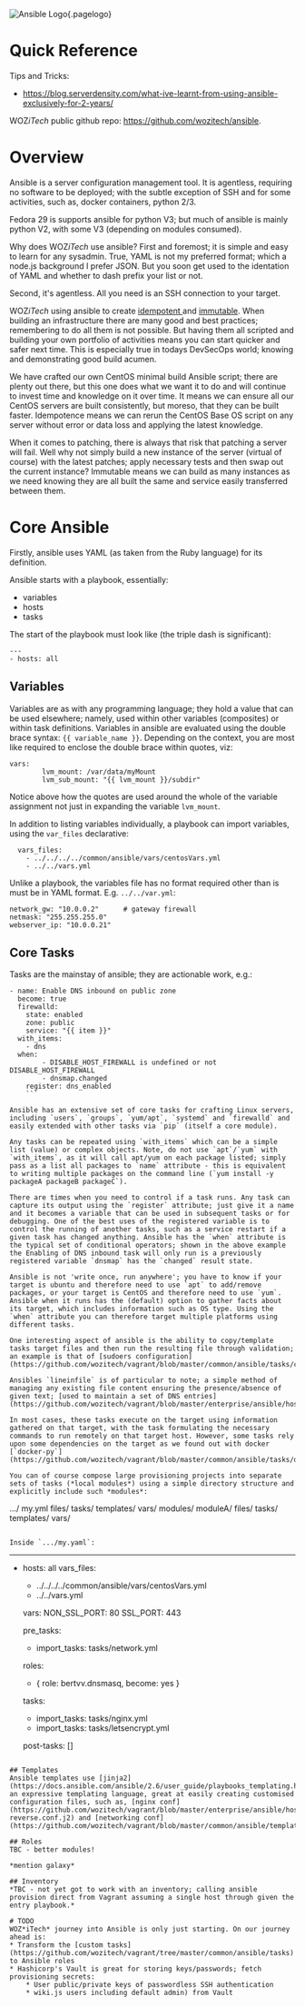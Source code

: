 ![Ansible Logo](/uploads/logos/ansible-logo.png "Ansible Logo"){.pagelogo}
<!-- TITLE: Ansible -->
<!-- SUBTITLE: A quick summary of Ansible -->

# Quick Reference
Tips and Tricks:
* https://blog.serverdensity.com/what-ive-learnt-from-using-ansible-exclusively-for-2-years/

WOZ*iTech* public github repo: https://github.com/wozitech/ansible.
# Overview
Ansible is a server configuration management tool. It is agentless, requiring no software to be deployed; with the subtle exception of SSH and for some activities, such as, docker containers, python 2/3.

Fedora 29 is supports ansible for python V3; but much of ansible is mainly python V2, with some V3 (depending on modules consumed).

Why does WOZ*iTech* use ansible? First and foremost; it is simple and easy to learn for any sysadmin. True, YAML is not my preferred format; which a node.js background I prefer JSON. But you soon get used to the identation of YAML and whether to dash prefix your list or not.

Second, it's agentless. All you need is an SSH connection to your target.

WOZ*iTech* using ansible to create [idempotent ](https://www.google.com/search?q=idempotent&ie=utf-8&oe=utf-8&client=firefox-b-ab) and [immutable](https://www.google.com/search?q=immutable&ie=utf-8&oe=utf-8&client=firefox-b-ab). When building an infrastructure there are many good and best practices; remembering to do all them is not possible. But having them all scripted and building your own portfolio of activities means you can start quicker and safer next time. This is especially true in todays DevSecOps world; knowing and demonstrating good build acumen.

We have crafted our own CentOS minimal build Ansible script; there are plenty out there, but this one does what we want it to do and will continue to invest time and knowledge on it over time. It means we can ensure all our CentOS servers are built consistently, but moreso, that they can be built faster. Idempotence means we can rerun the CentOS Base OS script on any server without error or data loss and applying the latest knowledge.

When it comes to patching, there is always that risk that patching a server will fail. Well why not simply build a new instance of the server (virtual of course) with the latest patches; apply necessary tests and then swap out the current instance? Immutable means we can build as many instances as we need knowing they are all built the same and service easily transferred between them.

# Core Ansible
Firstly, ansible uses YAML (as taken from the Ruby language) for its definition.

Ansible starts with a playbook, essentially:
* variables
* hosts
* tasks

The start of the playbook must look like (the triple dash is significant):
```
---
- hosts: all
```


## Variables
Variables are as with any programming language; they hold a value that can be used elsewhere; namely, used within other variables (composites) or within task definitions. Variables in ansible are evaluated using the double brace syntax: `{{ variable_name }}`. Depending on the context, you are most like required to enclose the double brace within quotes, viz:
```
vars:
		lvm_mount: /var/data/myMount
		lvm_sub_mount: "{{ lvm_mount }}/subdir"
```

Notice above how the quotes are used around the whole of the variable assignment not just in expanding the variable `lvm_mount`.

In addition to listing variables individually, a playbook can import variables, using the `var_files` declarative:
```
  vars_files:
    - ../../../../common/ansible/vars/centosVars.yml
    - ../../vars.yml
```

Unlike a playbook, the variables file has no format required other than is must be in YAML format. E.g. `../../var.yml`:
```
network_gw: "10.0.0.2"      # gateway firewall
netmask: "255.255.255.0"
webserver_ip: "10.0.0.21"
```

## Core Tasks
Tasks are the mainstay of ansible; they are actionable work, e.g.:
```
- name: Enable DNS inbound on public zone
  become: true
  firewalld:
    state: enabled
    zone: public
    service: "{{ item }}"
  with_items:
    - dns
  when:
		- DISABLE_HOST_FIREWALL is undefined or not DISABLE_HOST_FIREWALL
		- dnsmap.changed
	register: dns_enabled
	```

Ansible has an extensive set of core tasks for crafting Linux servers, including `users`, `groups`, `yum/apt`, `systemd` and `firewalld` and easily extended with other tasks via `pip` (itself a core module).

Any tasks can be repeated using `with_items` which can be a simple list (value) or complex objects. Note, do not use `apt`/`yum` with `with_items`, as it will call apt/yum on each package listed; simply pass as a list all packages to `name` attribute - this is equivalent to writing multiple packages on the command line (`yum install -y packageA packageB packageC`).

There are times when you need to control if a task runs. Any task can capture its output using the `register` attribute; just give it a name and it becomes a variable that can be used in subsequent tasks or for debugging. One of the best uses of the registered variable is to control the running of another tasks, such as a service restart if a given task has changed anything. Ansible has the `when` attribute is the typical set of conditional operators; shown in the above example the Enabling of DNS inbound task will only run is a previously registered variable `dnsmap` has the `changed` result state.

Ansible is not 'write once, run anywhere'; you have to know if your target is ubuntu and therefore need to use `apt` to add/remove packages, or your target is CentOS and therefore need to use `yum`. Ansible when it runs has the (default) option to gather facts about its target, which includes information such as OS type. Using the `when` attribute you can therefore target multiple platforms using different tasks.

One interesting aspect of ansible is the ability to copy/template tasks target files and then run the resulting file through validation; an example is that of [sudoers configuration](https://github.com/wozitech/vagrant/blob/master/common/ansible/tasks/centosTasks.yml).

Ansibles `lineinfile` is of particular to note; a simple method of managing any existing file content ensuring the presence/absence of given text; [used to maintain a set of DNS entries](https://github.com/wozitech/vagrant/blob/master/enterprise/ansible/hosts/proxy/tasks/dns.yml).

In most cases, these tasks execute on the target using information gathered on that target, with the task formulating the necessary commands to run remotely on that target host. However, some tasks rely upon some dependencies on the target as we found out with docker [`docker-py`](https://github.com/wozitech/vagrant/blob/master/common/ansible/tasks/docker_prep.yml).

You can of course compose large provisioning projects into separate sets of tasks (*local modules*) using a simple directory structure and explicitly include such *modules*:
```
.../
  my.yml
  files/
	tasks/
	templates/
	vars/
	modules/
		moduleA/
			files/
			tasks/
			templates/
			vars/
```

Inside `.../my.yaml`:
```
---
- hosts: all
  vars_files:
    - ../../../../common/ansible/vars/centosVars.yml
    - ../../vars.yml

  vars:
    NON_SSL_PORT: 80
    SSL_PORT: 443
		
  pre_tasks:
    - import_tasks: tasks/network.yml

  roles:
    - { role: bertvv.dnsmasq, become: yes }
    
  tasks:
    - import_tasks: tasks/nginx.yml
    - import_tasks: tasks/letsencrypt.yml

	post-tasks: []
```

## Templates
Ansible templates use [jinja2](https://docs.ansible.com/ansible/2.6/user_guide/playbooks_templating.html); an expressive templating language, great at easily creating customised configuration files, such as, [nginx conf](https://github.com/wozitech/vagrant/blob/master/enterprise/ansible/hosts/proxy/templates/wiki-reverse.conf.j2) and [networking conf](https://github.com/wozitech/vagrant/blob/master/common/ansible/templates/ifcfg.j2).

## Roles
TBC - better modules!

*mention galaxy*

## Inventory
*TBC - not yet got to work with an inventory; calling ansible provision direct from Vagrant assuming a single host through given the entry playbook.*

# TODO
WOZ*iTech* journey into Ansible is only just starting. On our journey ahead is:
* Transform the [custom tasks](https://github.com/wozitech/vagrant/tree/master/common/ansible/tasks) to Ansible roles
* Hashicorp's Vault is great for storing keys/passwords; fetch provisioning secrets:
	* User public/private keys of passwordless SSH authentication
	* wiki.js users including default admin) from Vault

